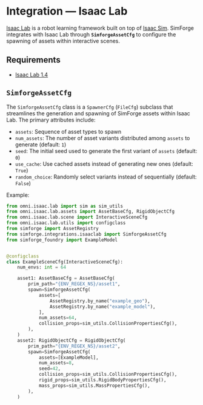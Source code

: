# Integration — Isaac Lab

[Isaac Lab](https://isaac-sim.github.io/IsaacLab) is a robot learning framework built on top of [Isaac Sim](https://developer.nvidia.com/isaac/sim). SimForge integrates with Isaac Lab through **`SimforgeAssetCfg`** to configure the spawning of assets within interactive scenes.

## Requirements

- [Isaac Lab 1.4](https://isaac-sim.github.io/IsaacLab/v1.4.0/source/setup/installation/index.html)

## `SimforgeAssetCfg`

The `SimforgeAssetCfg` class is a `SpawnerCfg` (`FileCfg`) subclass that streamlines the generation and spawning of SimForge assets within Isaac Lab. The primary attributes include:

- `assets`: Sequence of asset types to spawn
- `num_assets`: The number of asset variants distributed among `assets` to generate (default: `1`)
- `seed`: The initial seed used to generate the first variant of `assets` (default: `0`)
- `use_cache`: Use cached assets instead of generating new ones (default: `True`)
- `random_choice`: Randomly select variants instead of sequentially (default: `False`)

Example:

```py
from omni.isaac.lab import sim as sim_utils
from omni.isaac.lab.assets import AssetBaseCfg, RigidObjectCfg
from omni.isaac.lab.scene import InteractiveSceneCfg
from omni.isaac.lab.utils import configclass
from simforge import AssetRegistry
from simforge.integrations.isaaclab import SimforgeAssetCfg
from simforge_foundry import ExampleModel


@configclass
class ExampleSceneCfg(InteractiveSceneCfg):
    num_envs: int = 64

    asset1: AssetBaseCfg = AssetBaseCfg(
        prim_path="{ENV_REGEX_NS}/asset1",
        spawn=SimforgeAssetCfg(
            assets=[
                AssetRegistry.by_name("example_geo"),
                AssetRegistry.by_name("example_model"),
            ],
            num_assets=64,
            collision_props=sim_utils.CollisionPropertiesCfg(),
        ),
    )
    asset2: RigidObjectCfg = RigidObjectCfg(
        prim_path="{ENV_REGEX_NS}/asset2",
        spawn=SimforgeAssetCfg(
            assets=[ExampleModel],
            num_assets=8,
            seed=42,
            collision_props=sim_utils.CollisionPropertiesCfg(),
            rigid_props=sim_utils.RigidBodyPropertiesCfg(),
            mass_props=sim_utils.MassPropertiesCfg(),
        ),
    )
```
